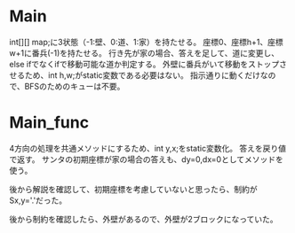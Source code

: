 # Main
int[][] map;に3状態（-1:壁、0:道、1:家）を持たせる。
座標0、座標h+1、座標w+1に番兵(-1)を持たせる。
行き先が家の場合、答えを足して、道に変更し、else ifでなくifで移動可能な道か判定する。
外壁に番兵がいて移動をストップさせるため、int h,w;がstatic変数である必要はない。
指示通りに動くだけなので、BFSのためのキューは不要。

# Main_func
4方向の処理を共通メソッドにするため、int y,x;をstatic変数化。
答えを戻り値で返す。
サンタの初期座標が家の場合の答えも、dy=0,dx=0としてメソッドを使う。

後から解説を確認して、初期座標を考慮していないと思ったら、制約がSx,y='.'だった。

後から制約を確認したら、外壁があるので、外壁が2ブロックになっていた。

